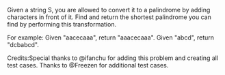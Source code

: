 
Given a string S, you are allowed to convert it to a palindrome by adding characters in front of it. Find and return the shortest palindrome you can find by performing this transformation.


For example:
Given "aacecaaa", return "aaacecaaa".
Given "abcd", return "dcbabcd".

Credits:Special thanks to @ifanchu for adding this problem and creating all test cases. Thanks to @Freezen for additional test cases.